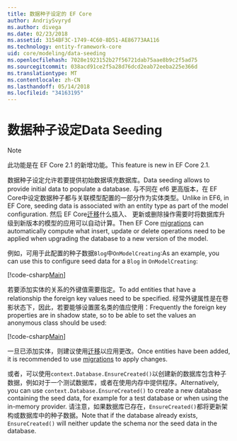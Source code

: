 ```yaml
---
title: 数据种子设定的 EF Core
author: AndriySvyryd
ms.author: divega
ms.date: 02/23/2018
ms.assetid: 3154BF3C-1749-4C60-8D51-AE86773AA116
ms.technology: entity-framework-core
uid: core/modeling/data-seeding
ms.openlocfilehash: 7028e1923152b27f56721dab75aae8b9c2f5ad75
ms.sourcegitcommit: 038acd91ce2f5a28d76dcd2eab72eeba225e366d
ms.translationtype: MT
ms.contentlocale: zh-CN
ms.lasthandoff: 05/14/2018
ms.locfileid: "34163195"
---
```

# <a name="data-seeding"></a><span data-ttu-id="aa822-102">数据种子设定</span><span class="sxs-lookup"><span data-stu-id="aa822-102">Data Seeding</span></span>

> [!NOTE]  
> <span data-ttu-id="aa822-103">此功能是在 EF Core 2.1 的新增功能。</span><span class="sxs-lookup"><span data-stu-id="aa822-103">This feature is new in EF Core 2.1.</span></span>

<span data-ttu-id="aa822-104">数据种子设定允许若要提供初始数据填充数据库。</span><span class="sxs-lookup"><span data-stu-id="aa822-104">Data seeding allows to provide initial data to populate a database.</span></span> <span data-ttu-id="aa822-105">与不同在 ef6 更高版本，在 EF Core中设定数据种子都与关联模型配置的一部分作为实体类型。</span><span class="sxs-lookup"><span data-stu-id="aa822-105">Unlike in EF6, in EF Core, seeding data is associated with an entity type as part of the model configuration.</span></span> <span data-ttu-id="aa822-106">然后 EF Core[迁移](xref:core/managing-schemas/migrations/index)什么插入、 更新或删除操作需要时将数据库升级到新版本的模型的应用可以自动计算。</span><span class="sxs-lookup"><span data-stu-id="aa822-106">Then EF Core [migrations](xref:core/managing-schemas/migrations/index) can automatically compute what insert, update or delete operations need to be applied when upgrading the database to a new version of the model.</span></span>

<span data-ttu-id="aa822-107">例如，可用于此配置的种子数据`Blog`中`OnModelCreating`:</span><span class="sxs-lookup"><span data-stu-id="aa822-107">As an example, you can use this to configure seed data for a `Blog` in `OnModelCreating`:</span></span>

[!code-csharp[Main](../../../samples/core/DataSeeding/DataSeedingContext.cs?name=BlogSeed)]

<span data-ttu-id="aa822-108">若要添加实体的关系的外键值需要指定。</span><span class="sxs-lookup"><span data-stu-id="aa822-108">To add entities that have a relationship the foreign key values need to be specified.</span></span> <span data-ttu-id="aa822-109">经常外键属性是在卷影状态下，因此，若要能够设置匿名类的值应使用：</span><span class="sxs-lookup"><span data-stu-id="aa822-109">Frequently the foreign key properties are in shadow state, so to be able to set the values an anonymous class should be used:</span></span>

[!code-csharp[Main](../../../samples/core/DataSeeding/DataSeedingContext.cs?name=PostSeed)]

<span data-ttu-id="aa822-110">一旦已添加实体，则建议使用[迁移](xref:core/managing-schemas/migrations/index)以应用更改。</span><span class="sxs-lookup"><span data-stu-id="aa822-110">Once entities have been added, it is recommended to use [migrations](xref:core/managing-schemas/migrations/index) to apply changes.</span></span> 

<span data-ttu-id="aa822-111">或者，可以使用`context.Database.EnsureCreated()`以创建新的数据库包含种子数据，例如对于一个测试数据库，或者在使用内存中提供程序。</span><span class="sxs-lookup"><span data-stu-id="aa822-111">Alternatively, you can use `context.Database.EnsureCreated()` to create a new database containing the seed data, for example for a test database or when using the in-memory provider.</span></span> <span data-ttu-id="aa822-112">请注意，如果数据库已存在，`EnsureCreated()`都将更新架构或数据库中的种子数据。</span><span class="sxs-lookup"><span data-stu-id="aa822-112">Note that if the database already exists, `EnsureCreated()` will neither update the schema nor the seed data in the database.</span></span>
